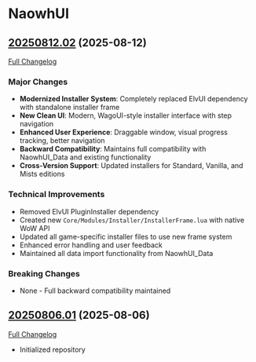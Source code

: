 # NaowhUI

## [20250812.02](https://github.com/rootkit1337tv/NaowhUI/tree/20250812.02) (2025-08-12)
[Full Changelog](https://github.com/rootkit1337tv/NaowhUI/commits/20250812.02) 

### Major Changes
- **Modernized Installer System**: Completely replaced ElvUI dependency with standalone installer frame
- **New Clean UI**: Modern, WagoUI-style installer interface with step navigation
- **Enhanced User Experience**: Draggable window, visual progress tracking, better navigation
- **Backward Compatibility**: Maintains full compatibility with NaowhUI_Data and existing functionality
- **Cross-Version Support**: Updated installers for Standard, Vanilla, and Mists editions

### Technical Improvements
- Removed ElvUI PluginInstaller dependency
- Created new `Core/Modules/Installer/InstallerFrame.lua` with native WoW API
- Updated all game-specific installer files to use new frame system
- Enhanced error handling and user feedback
- Maintained all data import functionality from NaowhUI_Data

### Breaking Changes
- None - Full backward compatibility maintained

## [20250806.01](https://github.com/rootkit1337tv/NaowhUI/tree/20250806.01) (2025-08-06)
[Full Changelog](https://github.com/rootkit1337tv/NaowhUI/commits/20250806.01) 

- Initialized repository  
